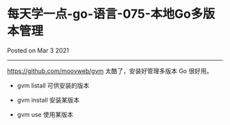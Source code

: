 # 每天学一点-go-语言-075-本地Go多版本管理

Posted on Mar 3 2021

---

https://github.com/moovweb/gvm 太酷了，安装好管理多版本 Go 很好用。

- gvm listall 可供安装的版本

- gvm install 安装某版本

- gvm use 使用某版本